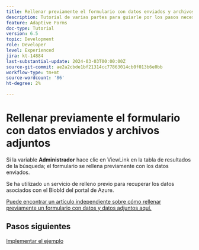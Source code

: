 ```yaml
---
title: Rellenar previamente el formulario con datos enviados y archivos adjuntos
description: Tutorial de varias partes para guiarle por los pasos necesarios para consultar los envíos de formularios almacenados en Azure Portal
feature: Adaptive Forms
doc-type: Tutorial
version: 6.5
topic: Development
role: Developer
level: Experienced
jira: kt-14884
last-substantial-update: 2024-03-03T00:00:00Z
source-git-commit: ae2a2cbde1bf21314cc77863014cb0f013b6e0bb
workflow-type: tm+mt
source-wordcount: '86'
ht-degree: 2%

---
```


# Rellenar previamente el formulario con datos enviados y archivos adjuntos

Si la variable **Administrador** hace clic en ViewLink en la tabla de resultados de la búsqueda; el formulario se rellena previamente con los datos enviados.

Se ha utilizado un servicio de relleno previo para recuperar los datos asociados con el BlobId del portal de Azure.

[Puede encontrar un artículo independiente sobre cómo rellenar previamente un formulario con datos y datos adjuntos aquí.](https://experienceleague.adobe.com/docs/experience-manager-learn/forms/prefill-form-with-data-attachments/introduction.html)

## Pasos siguientes

[Implementar el ejemplo](./part5.md)
